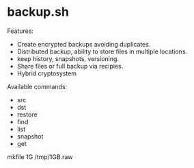 # backup.sh

Features:

* Create encrypted backups avoiding duplicates.
* Distributed backup, ability to store files in multiple locations.
* keep history, snapshots, versioning.
* Share files or full backup via recipies.
* Hybrid cryptosystem


Available commands:

- src
- dst
- restore
- find
- list
- snapshot
- get




mkfile 1G /tmp/1GB.raw
